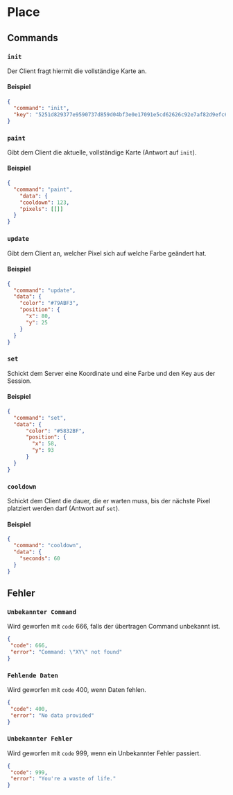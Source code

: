 
# Place

## Commands

### `init`

Der Client fragt hiermit die vollständige Karte an.

#### Beispiel

```json
{
  "command": "init",
  "key": "5251d829377e9590737d859d04bf3e0e17091e5cd62626c92e7af82d9efc602f"
}
```

### `paint`

Gibt dem Client die aktuelle, vollständige Karte (Antwort auf `init`).

#### Beispiel

```json
{
  "command": "paint",
    "data": {
    "cooldown": 123,
    "pixels": [[]]
  }
}
```

### `update`

Gibt dem Client an, welcher Pixel sich auf welche Farbe geändert hat.

#### Beispiel

```json
{
  "command": "update",
  "data": {
    "color": "#79ABF3",
    "position": {
      "x": 80,
      "y": 25
    }
  }
}
```

### `set`

Schickt dem Server eine Koordinate und eine Farbe und den Key aus der Session.

#### Beispiel

```json
{
  "command": "set",
  "data": {
      "color": "#5832BF",
      "position": {
        "x": 58,
        "y": 93
      }
  }
}
```

### `cooldown`

Schickt dem Client die dauer, die er warten muss, bis der nächste Pixel platziert werden darf (Antwort auf `set`).

#### Beispiel

```json
{
  "command": "cooldown",
  "data": {
    "seconds": 60
  }
}
```
## Fehler

### `Unbekannter Command`

Wird geworfen mit `code` 666, falls der übertragen Command unbekannt ist.

```json
{
 "code": 666,
 "error": "Command: \"XY\" not found"
}
```

### `Fehlende Daten`

Wird geworfen mit `code` 400, wenn Daten fehlen.

```json
{
 "code": 400,
 "error": "No data provided"
}
```

### `Unbekannter Fehler`

Wird geworfen mit `code` 999, wenn ein Unbekannter Fehler passiert.

```json
{
 "code": 999,
 "error": "You're a waste of life."
}
```
